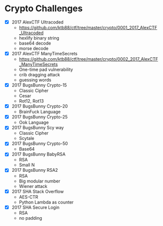 # Crypto Challenges

* [x] 2017 AlexCTF Ultracoded
  - https://github.com/ktb88/ctf/tree/master/crypto/0001_2017_AlexCTF_Ultracoded
  - hexlify binary string
  - base64 decode
  - morse decode
* [x] 2017 AlexCTF ManyTimeSecrets
  - https://github.com/ktb88/ctf/tree/master/crypto/0002_2017_AlexCTF_ManyTimeSecrets
  - One-time pad vulnerability
  - crib dragging attack
  - guessing words
* [x] 2017 BugsBunny Crypto-15
  - Classic Cipher
  - Cesar
  - Rot12, Rot13
* [x] 2017 BugsBunny Crypto-20
  - BrainFuck Language
* [x] 2017 BugsBunny Crypto-25
  - Ook Language
* [x] 2017 BugsBunny Scy way
  - Classic Cipher
  - Scytale
* [x] 2017 BugsBunny Crypto-50
  - Base64
* [x] 2017 BugsBunny BabyRSA
  - RSA
  - Small N
* [x] 2017 BugsBunny RSA2
  - RSA
  - Big modular number
  - Wiener attack
* [x] 2017 SHA Stack Overflow
  - AES-CTR
  - Python Lambda as counter
* [x] 2017 SHA Secure Login
  - RSA
  - no padding
